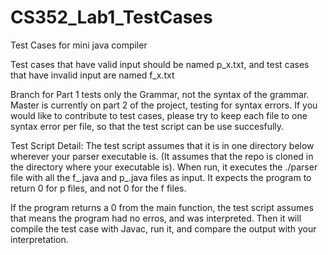 # CS352_Lab1_TestCases
Test Cases for mini java compiler

Test cases that have valid input should be named p_x.txt, and test cases that have invalid input are named f_x.txt

Branch for Part 1 tests only the Grammar, not the syntax of the grammar. Master is currently on part 2 of the project, testing for syntax errors. If you would like to contribute to test cases, please try to keep each file to one syntax error per file, so that the test script can be use succesfully. 

Test Script Detail: The test script assumes that it is in one directory below wherever your parser executable is. (It assumes that the repo is cloned in the directory where your executable is). When run, it executes the ./parser file with all the f_.java and p_.java files as input. It expects the program to return 0 for p files, and not 0 for the f files. 

If the program returns a 0 from the main function, the test script assumes that means the program had no erros, and was interpreted. Then it will compile the test case with Javac, run it, and compare the output with your interpretation.  
